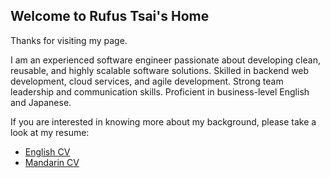 ## Welcome to Rufus Tsai's Home

Thanks for visiting my page.

I am an experienced software engineer passionate about developing clean, reusable, and highly scalable software solutions. Skilled in backend web development, cloud services, and agile development. Strong team leadership and communication skills. Proficient in business-level English and Japanese.

If you are interested in knowing more about my background, please take a look at my resume:
- <a href="about/cv-en">English CV</a>
- <a href="about/cv-zh">Mandarin CV</a>